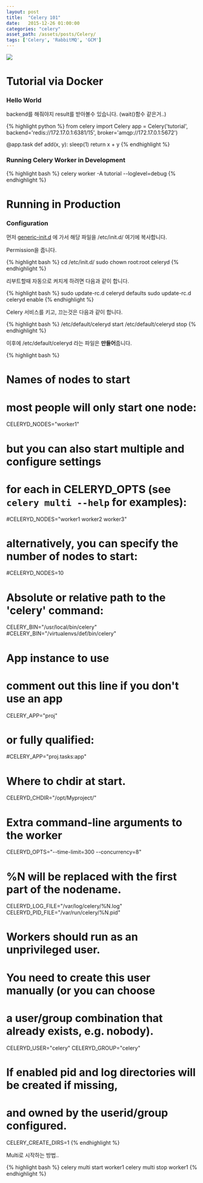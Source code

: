 ```yaml
---
layout: post
title:  "Celery 101"
date:   2015-12-26 01:00:00
categories: "celery"
asset_path: /assets/posts/Celery/
tags: ['Celery', 'RabbitMQ', 'GCM']
---
```


<img src="{{ page.asset_path }}songbig.jpg" class="img-responsive img-rounded">

# Tutorial via Docker

### Hello World

backend를 해줘야지 result를 받아볼수 있습니다. (wait()함수 같은거..)

{% highlight python %}
from celery import Celery
app = Celery('tutorial',
             backend='redis://172.17.0.1:6381/15',
             broker='amqp://172.17.0.1:5672')

@app.task
def add(x, y):
    sleep(1)
    return x + y
{% endhighlight %}

### Running Celery Worker in Development

{% highlight bash %}
celery worker -A tutorial --loglevel=debug
{% endhighlight %}


# Running in Production

### Configuration

먼저 [generic-init.d][generic-init.d] 에 가서 해당 파일을 /etc/init.d/ 여기에 복사합니다.

[generic-init.d]:https://github.com/celery/celery/tree/3.1/extra/generic-init.d/

Permission을 줍니다.

{% highlight bash %}
cd /etc/init.d/
sudo chown root:root celeryd
{% endhighlight %}

리부트할때 자동으로 켜지게 하려면 다음과 같이 합니다.

{% highlight bash %}
sudo update-rc.d celeryd defaults
sudo update-rc.d celeryd enable
{% endhighlight %}

Celery 서비스를 키고, 끄는것은 다음과 같이 합니다.

{% highlight bash %}
/etc/default/celeryd start
/etc/default/celeryd stop
{% endhighlight %}


이후에 /etc/default/celeryd 라는 파일은 **만들어**줍니다.

{% highlight bash %}
# Names of nodes to start
#   most people will only start one node:
CELERYD_NODES="worker1"
#   but you can also start multiple and configure settings
#   for each in CELERYD_OPTS (see `celery multi --help` for examples):
#CELERYD_NODES="worker1 worker2 worker3"
#   alternatively, you can specify the number of nodes to start:
#CELERYD_NODES=10

# Absolute or relative path to the 'celery' command:
CELERY_BIN="/usr/local/bin/celery"
#CELERY_BIN="/virtualenvs/def/bin/celery"

# App instance to use
# comment out this line if you don't use an app
CELERY_APP="proj"
# or fully qualified:
#CELERY_APP="proj.tasks:app"

# Where to chdir at start.
CELERYD_CHDIR="/opt/Myproject/"

# Extra command-line arguments to the worker
CELERYD_OPTS="--time-limit=300 --concurrency=8"

# %N will be replaced with the first part of the nodename.
CELERYD_LOG_FILE="/var/log/celery/%N.log"
CELERYD_PID_FILE="/var/run/celery/%N.pid"

# Workers should run as an unprivileged user.
#   You need to create this user manually (or you can choose
#   a user/group combination that already exists, e.g. nobody).
CELERYD_USER="celery"
CELERYD_GROUP="celery"

# If enabled pid and log directories will be created if missing,
# and owned by the userid/group configured.
CELERY_CREATE_DIRS=1
{% endhighlight %}


Multi로 시작하는 방법..

{% highlight bash %}
celery multi start worker1
celery multi stop worker1
{% endhighlight %}